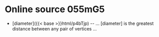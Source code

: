 # Online source 055mG5

* [diameter]({{< base >}}html/p4bTjp) -- ... [diameter] is the greatest distance between any pair of vertices ...